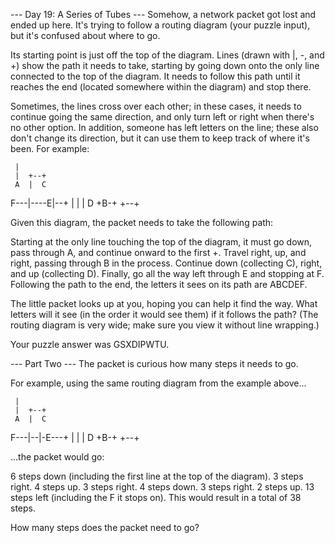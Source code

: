 --- Day 19: A Series of Tubes ---
Somehow, a network packet got lost and ended up here. It's trying to follow a routing diagram (your puzzle input), but it's confused about where to go.

Its starting point is just off the top of the diagram. Lines (drawn with |, -, and +) show the path it needs to take, starting by going down onto the only line connected to the top of the diagram. It needs to follow this path until it reaches the end (located somewhere within the diagram) and stop there.

Sometimes, the lines cross over each other; in these cases, it needs to continue going the same direction, and only turn left or right when there's no other option. In addition, someone has left letters on the line; these also don't change its direction, but it can use them to keep track of where it's been. For example:

     |          
     |  +--+    
     A  |  C    
 F---|----E|--+ 
     |  |  |  D 
     +B-+  +--+ 

Given this diagram, the packet needs to take the following path:

Starting at the only line touching the top of the diagram, it must go down, pass through A, and continue onward to the first +.
Travel right, up, and right, passing through B in the process.
Continue down (collecting C), right, and up (collecting D).
Finally, go all the way left through E and stopping at F.
Following the path to the end, the letters it sees on its path are ABCDEF.

The little packet looks up at you, hoping you can help it find the way. What letters will it see (in the order it would see them) if it follows the path? (The routing diagram is very wide; make sure you view it without line wrapping.)

Your puzzle answer was GSXDIPWTU.

--- Part Two ---
The packet is curious how many steps it needs to go.

For example, using the same routing diagram from the example above...

     |          
     |  +--+    
     A  |  C    
 F---|--|-E---+ 
     |  |  |  D 
     +B-+  +--+ 

...the packet would go:

6 steps down (including the first line at the top of the diagram).
3 steps right.
4 steps up.
3 steps right.
4 steps down.
3 steps right.
2 steps up.
13 steps left (including the F it stops on).
This would result in a total of 38 steps.

How many steps does the packet need to go?